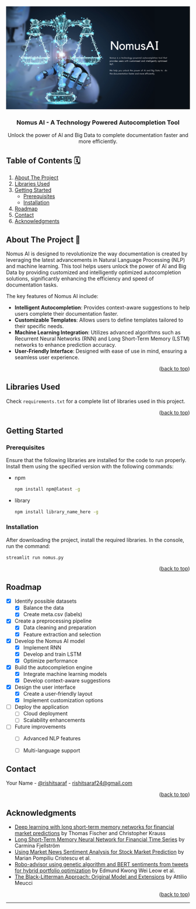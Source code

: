 <!-- PROJECT LOGO -->
<br />
<div align="center">
  <a href="https://github.com/yourusername/nomus-ai">
    <img src="images/banner.png">
  </a>

  <h3 align="center">Nomus AI - A Technology Powered Autocompletion Tool</h3>

  <p align="center">
    Unlock the power of AI and Big Data to complete documentation faster and more efficiently.
    <br />
  </p>
</div>

<!-- TABLE OF CONTENTS -->

## Table of Contents 🗓
<ol>
  <li>
    <a href="#about-the-project">About The Project</a>
  </li>
  <li>
    <a href="#libraries-used">Libraries Used</a>
  </li>
  <li>
    <a href="#getting-started">Getting Started</a>
    <ul>
      <li><a href="#prerequisites">Prerequisites</a></li>
      <li><a href="#installation">Installation</a></li>
    </ul>
  </li>
  <li><a href="#roadmap">Roadmap</a></li>
  <li><a href="#contact">Contact</a></li>
  <li><a href="#acknowledgments">Acknowledgments</a></li>
</ol>

<!-- ABOUT THE PROJECT -->
## About The Project 🚀

Nomus AI is designed to revolutionize the way documentation is created by leveraging the latest advancements in Natural Language Processing (NLP) and machine learning. This tool helps users unlock the power of AI and Big Data by providing customized and intelligently optimized autocompletion solutions, significantly enhancing the efficiency and speed of documentation tasks.

The key features of Nomus AI include:
- **Intelligent Autocompletion**: Provides context-aware suggestions to help users complete their documentation faster.
- **Customizable Templates**: Allows users to define templates tailored to their specific needs.
- **Machine Learning Integration**: Utilizes advanced algorithms such as Recurrent Neural Networks (RNN) and Long Short-Term Memory (LSTM) networks to enhance prediction accuracy.
- **User-Friendly Interface**: Designed with ease of use in mind, ensuring a seamless user experience.

<p align="right">(<a href="#table-of-contents">back to top</a>)</p>

<!-- LIBRARIES USED -->
## Libraries Used

Check `requirements.txt` for a complete list of libraries used in this project.

<p align="right">(<a href="#table-of-contents">back to top</a>)</p>

<!-- GETTING STARTED -->
## Getting Started

### Prerequisites

Ensure that the following libraries are installed for the code to run properly. Install them using the specified version with the following commands:
* npm
  ```sh
  npm install npm@latest -g
  ```
* library
  ```sh
  npm install library_name_here -g
  ```

### Installation

After downloading the project, install the required libraries. In the console, run the command:
```sh
streamlit run nomus.py
```

<p align="right">(<a href="#table-of-contents">back to top</a>)</p>

<!-- ROADMAP -->
## Roadmap

- [x] Identify possible datasets
  - [x] Balance the data
  - [x] Create meta.csv (labels)
- [x] Create a preprocessing pipeline
  - [x] Data cleaning and preparation
  - [x] Feature extraction and selection
- [x] Develop the Nomus AI model
  - [x] Implement RNN
  - [x] Develop and train LSTM
  - [x] Optimize performance
- [x] Build the autocompletion engine
  - [x] Integrate machine learning models
  - [x] Develop context-aware suggestions
- [x] Design the user interface
  - [x] Create a user-friendly layout
  - [x] Implement customization options
- [ ] Deploy the application
  - [ ] Cloud deployment
  - [ ] Scalability enhancements
- [ ] Future improvements
  - [ ] Advanced NLP features
  - [ ] Multi-language support



<!-- CONTACT -->
## Contact

Your Name - [@rishitsaraf](https://github.com/rishitsaraf) - rishitsaraf24@gmail.com


<p align="right">(<a href="#table-of-contents">back to top</a>)</p>

<!-- ACKNOWLEDGMENTS -->
## Acknowledgments

- [Deep learning with long short-term memory networks for financial market predictions](https://doi.org/10.21314/JOR.2018.369) by Thomas Fischer and Christopher Krauss
- [Long Short-Term Memory Neural Network for Financial Time Series](https://www.ijcaonline.org/archives/volume181/number45/fjellstroem-2018-ijca-917561.pdf) by Carmina Fjellström
- [Using Market News Sentiment Analysis for Stock Market Prediction](https://www.mdpi.com/2227-7390/10/22/4255) by Marian Pompiliu Cristescu et al.
- [Robo-advisor using genetic algorithm and BERT sentiments from tweets for hybrid portfolio optimization](https://doi.org/10.1016/j.eswa.2021.115060) by Edmund Kwong Wei Leow et al.
- [The Black-Litterman Approach: Original Model and Extensions](https://ssrn.com/abstract=1117574) by Attilio Meucci

<p align="right">(<a href="#table-of-contents">back to top</a>)</p>

---
